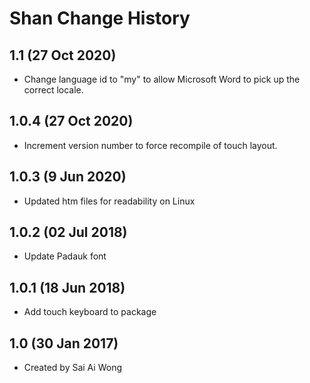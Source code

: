 Shan Change History
=======================

1.1 (27 Oct 2020)
-------------------
* Change language id to "my" to allow Microsoft Word to pick up the correct locale.


1.0.4 (27 Oct 2020)
-------------------
* Increment version number to force recompile of touch layout.

1.0.3 (9 Jun 2020)
-------------------
* Updated htm files for readability on Linux

1.0.2 (02 Jul 2018)
-------------------
* Update Padauk font

1.0.1 (18 Jun 2018)
-------------------
* Add touch keyboard to package

1.0 (30 Jan 2017)
-----------------

* Created by Sai Ai Wong
